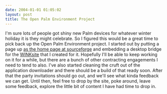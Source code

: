 ```yaml
---
date: 2004-01-01 01:05:02
layout: post
title: The Open Palm Environment Project
---
```


I'm sure lots of people got shiny new Palm devices for whatever winter holiday it is they might celebrate. So I figured this would be a great time to pick back up the Open Palm Environment project. I started out by putting a page up [as the home page at sourceforge](http://openpalmenv.sourceforge.net/) and embedding a desktop bridge for the [WINKsite](http://winksite.com/Reverend/ope) that I created for it. Hopefully I'll be able to keep working on it for a while, but there are a bunch of other contracting engagements I need to tend to also. I've also started cleaning the cruft out of the application downloader and there should be a build of that ready soon. After that the party invitations should go out, and we'll see what kinda feedback we can get. Until then, feel free to drop by the site, poke around, leave some feedback, explore the little bit of content I have had time to drop in.
